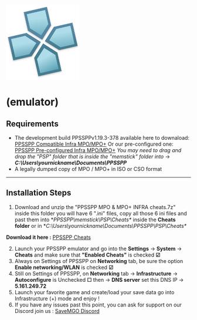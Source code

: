 ![PPSSPP Logo](../assets/PPSSPP_logo.png)
# (emulator)

## Requirements
- The development build PPSSPPv1.19.3-378 available here to downaload: [PPSSPP Compatible Infra MPO/MPO+](https://builds.ppsspp.org/builds/v1.19.3-378-g160a0ed675/PPSSPPSetup_v1.19.3-378-g160a0ed675.exe)
  Or our pre-configured one: [PPSSPP Pre-configured Infra MPO/MPO+](https://github.com/snakeswiss/MPO-Guide/raw/main/assets/PPSSPP.7z) *You may need to drag and drop the "PSP" folder that is inside the "memstick" folder into* -> ***C:\Users\yournickname\Documents\PPSSPP***
- A legally dumped copy of MPO / MPO+ in ISO or CSO format

---

## Installation Steps
1. Download and unzip the "PPSSPP MPO & MPO+ INFRA cheats.7z" inside this folder you will have 6 ".ini" files, copy all those 6 ini files and past them into **PPSSPP\memstick\PSP\Cheats\** inside the **Cheats folder** or in **C:\Users\yournickname\Documents\PPSSPP\PSP\Cheats\**

**Download it here :** [PPSSPP Cheats](https://github.com/snakeswiss/Tutorial-setting-up-MPO-MPO-Online/raw/main/assets/PPSSPP%20MPO%20%26%20MPO%2B%20INFRA%20cheats.7z)

2. Launch your PPSSPP emulator and go into the **Settings** -> **System** -> **Cheats** and make sure that **"Enabled Cheats"** is checked **☑**
3. Always on Settings of PPSSPP on **Networking** tab, be sure the option **Enable networking/WLAN** is checked **☑**
4. Still on Settings of PPSSPP, on **Networking** tab -> **Infrastructure** -> **Autoconfigure** is Unchecked **☐** then -> **DNS server** set this DNS IP -> **5.161.249.72**
5. Launch your favorite game and create/load your save data go into Infrastructure (+) mode and enjoy !
6. If you have any issues past this point, you can ask for support on our Discord join us : [SaveMGO Discord](https://discord.gg/mgo2pc)
